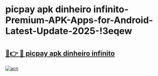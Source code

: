# picpay apk dinheiro infinito-Premium-APK-Apps-for-Android-Latest-Update-2025-!3eqew

# <h2><a href="https://googleone.com">🔗👉 🔴 picpay apk dinheiro infinito</a></h2>

[![acn](https://github.com/user-attachments/assets/0f9c940e-d8b0-45ae-aac7-cd30a18b3e1c)](https://googleone.com)

